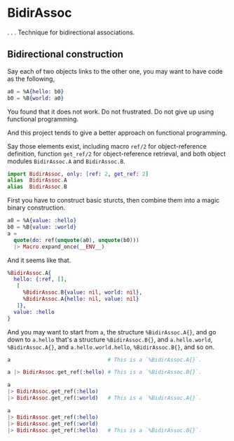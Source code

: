 # BidirAssoc
. . . Technique for bidirectional associations.

## Bidirectional construction

Say each of two objects links to the other one, you may want to have code as
the following,

```elixir
a0 = %A{hello: b0}
b0 = %B{world: a0}
```

You found that it does not work. Do not frustrated. Do not give up using
functional programming.

And this project tends to give a better approach on functional programming.

Say those elements exist, including macro `ref/2` for object-reference
definition, function `get_ref/2` for object-reference retrieval, and both
object modules `BidirAssoc.A` and `BidirAssoc.B`.

```elixir
import BidirAssoc, only: [ref: 2, get_ref: 2]
alias  BidirAssoc.A
alias  BidirAssoc.B
```

First you have to construct basic sturcts, then combine them into a magic
binary construction.

```elixir
a0 = %A{value: :hello}
b0 = %B{value: :world}
a =
  quote(do: ref(unquote(a0), unquote(b0)))
  |> Macro.expand_once(__ENV__)
```

And it seems like that.

```elixir
%BidirAssoc.A{
  hello: {:ref, [],
   [
     %BidirAssoc.B{value: nil, world: nil},
     %BidirAssoc.A{hello: nil, value: nil}
   ]},
  value: :hello 
}
```

And you may want to start from `a`, the structure `%BidirAssoc.A{}`, and go
down to `a.hello` that's a structure `%BidirAssoc.B{}`, and `a.hello.world`,
`%BidirAssoc.A{}`, and `a.hello.world.hello`, `%BidirAssoc.B{}`, and so on.

```elixir
a                               # This is a `%BidirAssoc.A{}`.

a |> BidirAssoc.get_ref(:hello) # This is a `%BidirAssoc.B{}`.

a
|> BidirAssoc.get_ref(:hello)
|> BidirAssoc.get_ref(:world)   # This is a `%BidirAssoc.A{}`.

a
|> BidirAssoc.get_ref(:hello)
|> BidirAssoc.get_ref(:world)
|> BidirAssoc.get_ref(:hello)   # This is a `%BidirAssoc.B{}`.
```
